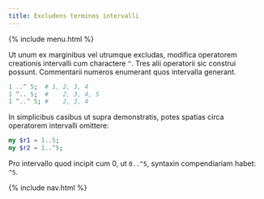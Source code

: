 ```yaml
---
title: Excludens terminos intervalli
---
```


{% include menu.html %}

Ut unum ex marginibus vel utrumque excludas, modifica operatorem creationis intervalli cum charactere `^`. Tres alii operatorii sic construi possunt. Commentarii numeros enumerant quos intervalla generant.

```raku
1 ..^ 5;  # 1, 2, 3, 4
1 ^.. 5;  #    2, 3, 4, 5
1 ^..^ 5; #    2, 3, 4
```

In simplicibus casibus ut supra demonstratis, potes spatias circa operatorem intervalli omittere:

```raku
my $r1 = 1..5;
my $r2 = 1..^5;
```

Pro intervallo quod incipit cum 0, ut `0..^5`, syntaxin compendiariam habet: `^5`.

{% include nav.html %}